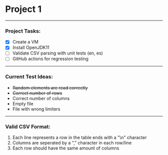 # Project 1 #

- - - - 

### Project Tasks: ###

- [x] Create a VM
- [x] Install OpenJDK11
- [ ] Validate CSV parsing with unit tests (en, es)
- [ ] GitHub actions for regression testing

- - - - 

### Current Test Ideas: ###

* ~~Random elements are read correctly~~
* ~~Correct number of rows~~
* Correct number of columns
* Empty file
* File with wrong limiters

- - - -

### Valid CSV Format: ###

1. Each line represents a row in the table ends with a "\n" character
2. Columns are seperated by a "," character in each row/line
3. Each row should have the same amount of columns
